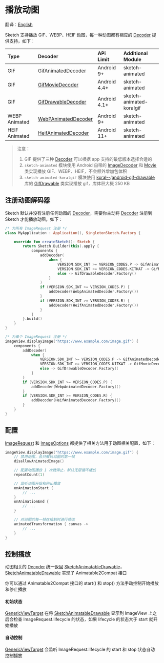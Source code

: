 # 播放动图

翻译：[English](animated_image.md)

Sketch 支持播放 GIF、WEBP、HEIF 动图，每一种动图都有相应的 [Decoder] 提供支持，如下：

| Type          | Decoder               | APi Limit    | Additional Module        |
|:--------------|:----------------------|:-------------|:-------------------------|
| GIF           | [GifAnimatedDecoder]  | Android 9+   | sketch-animated          |
| GIF           | [GifMovieDecoder]     | Android 4.4+ | sketch-animated          |
| GIF           | [GifDrawableDecoder]  | Android 4.1+ | sketch-animated-koralgif |
| WEBP Animated | [WebPAnimatedDecoder] | Android 9+   | sketch-animated          |
| HEIF Animated | [HeifAnimatedDecoder] | Android 11+  | sketch-animated          |

> 注意：
> 1. GIF 提供了三种 [Decoder] 可以根据 app 支持的最低版本选择合适的
> 2. `sketch-animated` 模块使用 Android 自带的 [ImageDecoder] 和 [Movie] 类实现播放
     GIF、WEBP、HEIF，不会额外增加包体积
> 3. `sketch-animated-koralgif` 模块使用 [koral--]/[android-gif-drawable] 库的 [GifDrawable] 类实现播放
     gif，库体积大概 250 KB

## 注册动图解码器

Sketch 默认并没有注册任何动图的 [Decoder]，需要你主动将 [Decoder] 注册到 Sketch
才能播放动图，如下：

```kotlin
/* 为所有 ImageRequest 注册 */
class MyApplication : Application(), SingletonSketch.Factory {

    override fun createSketch(): Sketch {
        return Sketch.Builder(this).apply {
            components {
                addDecoder(
                    when {
                        VERSION.SDK_INT >= VERSION_CODES.P -> GifAnimatedDecoder.Factory()
                        VERSION.SDK_INT >= VERSION_CODES.KITKAT -> GifMovieDecoder.Factory()
                        else -> GifDrawableDecoder.Factory()
                    }
                )
                if (VERSION.SDK_INT >= VERSION_CODES.P) {
                    addDecoder(WebpAnimatedDecoder.Factory())
                }
                if (VERSION.SDK_INT >= VERSION_CODES.R) {
                    addDecoder(HeifAnimatedDecoder.Factory())
                }
            }
        }.build()
    }
}

/* 为单个 ImageRequest 注册 */
imageView.displayImage("https://www.example.com/image.gif") {
    components {
        addDecoder(
            when {
                VERSION.SDK_INT >= VERSION_CODES.P -> GifAnimatedDecoder.Factory()
                VERSION.SDK_INT >= VERSION_CODES.KITKAT -> GifMovieDecoder.Factory()
                else -> GifDrawableDecoder.Factory()
            }
        )
        if (VERSION.SDK_INT >= VERSION_CODES.P) {
            addDecoder(WebpAnimatedDecoder.Factory())
        }
        if (VERSION.SDK_INT >= VERSION_CODES.R) {
            addDecoder(HeifAnimatedDecoder.Factory())
        }
    }
}
```

## 配置

[ImageRequest] 和 [ImageOptions] 都提供了相关方法用于动图相关配置，如下：

```kotlin
imageView.displayImage("https://www.example.com/image.gif") {
    // 禁用动图，会只解码动图的第一帧
    disallowAnimatedImage()

    // 配置动图播放 1 次就停止，默认无限循环播放
    repeatCount(1)

    // 监听动图开始和停止播放
    onAnimationStart {
        // ...
    }
    onAnimationEnd {
        // ...
    }

    // 对动图的每一帧在绘制时进行修改 
    animatedTransformation { canvas ->
        // ...
    }
}
```

## 控制播放

动图相关的 [Decoder] 统一返回 [SketchAnimatableDrawable]，[SketchAnimatableDrawable] 实现了
Animatable2Compat 接口

你可以通过 Animatable2Compat 接口的 start() 和 stop() 方法手动控制开始播放和停止播放

#### 初始状态

[GenericViewTarget] 在将 [SketchAnimatableDrawable] 显示到 ImageView 上之后会检查
ImageRequest.lifecycle 的状态，如果 lifecycle 的状态大于 start 就开始播放

#### 自动控制

[GenericViewTarget] 会监听 ImageRequest.lifecycle 的 start 和 stop 状态自动控制播放


[koral--]: https://github.com/koral--

[android-gif-drawable]: https://github.com/koral--/android-gif-drawable

[GifDrawable]: https://github.com/koral--/android-gif-drawable/blob/dev/android-gif-drawable/src/main/kotlin/pl/droidsonroids/gif/GifDrawable.java

[Decoder]: ../../sketch-core/src/commonMain/kotlin/com/github/panpf/sketch/decode/Decoder.kt

[GifAnimatedDecoder]: ../../sketch-animated/src/main/kotlin/com/github/panpf/sketch/decode/GifAnimatedDecoder.kt

[HeifAnimatedDecoder]: ../../sketch-animated/src/main/kotlin/com/github/panpf/sketch/decode/HeifAnimatedDecoder.kt

[WebpAnimatedDecoder]: ../../sketch-animated/src/main/kotlin/com/github/panpf/sketch/decode/WebpAnimatedDecoder.kt

[GifDrawableDecoder]: ../../sketch-animated-koralgif/src/main/kotlin/com/github/panpf/sketch/decode/GifDrawableDecoder.kt

[GifMovieDecoder]: ../../sketch-animated/src/main/kotlin/com/github/panpf/sketch/decode/GifMovieDecoder.kt

[ImageRequest]: ../../sketch-core/src/commonMain/kotlin/com/github/panpf/sketch/request/ImageRequest.kt

[SketchFactory]: ../../sketch/src/main/kotlin/com/github/panpf/sketch/SketchFactory.kt

[SketchAnimatableDrawable]: ../../sketch-core/src/commonMain/kotlin/com/github/panpf/sketch/drawable/SketchAnimatableDrawable.kt

[Movie]: https://cs.android.com/android/platform/superproject/+/master:frameworks/base/graphics/java/android/graphics/Movie.java

[ImageDecoder]: https://cs.android.com/android/platform/superproject/+/master:frameworks/base/graphics/java/android/graphics/ImageDecoder.java

[ImageRequest]: ../../sketch-core/src/commonMain/kotlin/com/github/panpf/sketch/request/ImageRequest.kt

[ImageOptions]: ../../sketch-core/src/commonMain/kotlin/com/github/panpf/sketch/request/ImageOptions.kt

[GenericViewTarget]: ../../sketch-core/src/commonMain/kotlin/com/github/panpf/sketch/target/GenericViewTarget.kt